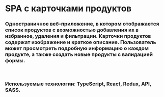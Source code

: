 # SPA с карточками продуктов

<h3>Одностраничное веб-приложение, в котором отображается список продуктов с возможностью добавления их в избранное, удаления и фильтрации. Карточки продуктов содержат изображение и краткое описание. Пользователь может просмотреть подробную информацию о каждом продукте, а также создать новые продукты с валидацией формы.</h3></br>
<h3>Используемые технологии: TypeScript, React, Redux, API, SASS.</h3>


